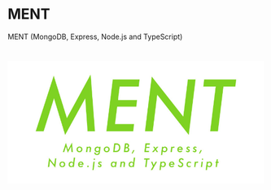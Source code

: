 # MENT
MENT (MongoDB, Express, Node.js and TypeScript)

# [![MENT](https://raw.githubusercontent.com/tolotrasmile/ment/master/media/ment.jpg)](https://github.com/tolotrasmile/ment)
